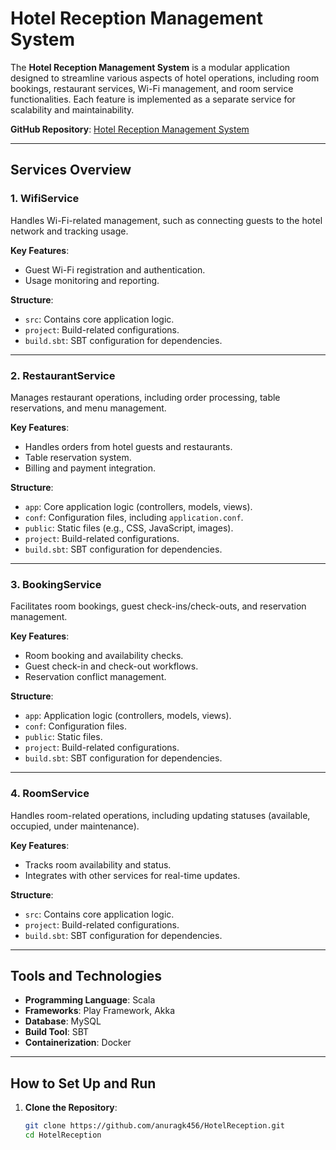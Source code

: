 # Hotel Reception Management System

The **Hotel Reception Management System** is a modular application designed to streamline various aspects of hotel operations, including room bookings, restaurant services, Wi-Fi management, and room service functionalities. Each feature is implemented as a separate service for scalability and maintainability.

**GitHub Repository**: [Hotel Reception Management System](https://github.com/anuragk456/HotelReception)

---

## Services Overview

### 1. WifiService
Handles Wi-Fi-related management, such as connecting guests to the hotel network and tracking usage.

**Key Features**:
- Guest Wi-Fi registration and authentication.
- Usage monitoring and reporting.

**Structure**:
- `src`: Contains core application logic.
- `project`: Build-related configurations.
- `build.sbt`: SBT configuration for dependencies.

---

### 2. RestaurantService
Manages restaurant operations, including order processing, table reservations, and menu management.

**Key Features**:
- Handles orders from hotel guests and restaurants.
- Table reservation system.
- Billing and payment integration.

**Structure**:
- `app`: Core application logic (controllers, models, views).
- `conf`: Configuration files, including `application.conf`.
- `public`: Static files (e.g., CSS, JavaScript, images).
- `project`: Build-related configurations.
- `build.sbt`: SBT configuration for dependencies.

---

### 3. BookingService
Facilitates room bookings, guest check-ins/check-outs, and reservation management.

**Key Features**:
- Room booking and availability checks.
- Guest check-in and check-out workflows.
- Reservation conflict management.

**Structure**:
- `app`: Application logic (controllers, models, views).
- `conf`: Configuration files.
- `public`: Static files.
- `project`: Build-related configurations.
- `build.sbt`: SBT configuration for dependencies.

---

### 4. RoomService
Handles room-related operations, including updating statuses (available, occupied, under maintenance).

**Key Features**:
- Tracks room availability and status.
- Integrates with other services for real-time updates.

**Structure**:
- `src`: Contains core application logic.
- `project`: Build-related configurations.
- `build.sbt`: SBT configuration for dependencies.

---

## Tools and Technologies

- **Programming Language**: Scala
- **Frameworks**: Play Framework, Akka
- **Database**: MySQL
- **Build Tool**: SBT
- **Containerization**: Docker

---

## How to Set Up and Run

1. **Clone the Repository**:
   ```bash
   git clone https://github.com/anuragk456/HotelReception.git
   cd HotelReception

